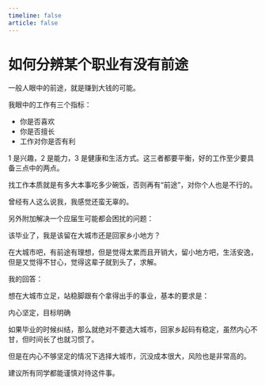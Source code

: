 ```yaml
---
timeline: false
article: false
---
```


# 如何分辨某个职业有没有前途

一般人眼中的前途，就是赚到大钱的可能。

我眼中的工作有三个指标：

- 你是否喜欢
- 你是否擅长
- 工作对你是否有利

1 是兴趣，2 是能力，3 是健康和生活方式。这三者都要平衡，好的工作至少要具备三点中的两点。

找工作本质就是有多大本事吃多少碗饭，否则再有“前途”，对你个人也是不行的。

曾经有人这么说我，我感觉还蛮无辜的。

另外附加解决一个应届生可能都会困扰的问题：

该毕业了，我是该留在大城市还是回家乡小地方？

在大城市吧，有前途有理想，但是觉得太累而且开销大，留小地方吧，生活安逸，但是又觉得不甘心，觉得这辈子就到头了，求解。

我的回答：

想在大城市立足，站稳脚跟有个拿得出手的事业，基本的要求是：

内心坚定，目标明确

如果毕业的时候纠结，那么就绝对不要选大城市，回家乡起码有稳定，虽然内心不甘，但时间长了也就习惯了。

但是在内心不够坚定的情况下选择大城市，沉没成本很大，风险也是非常高的。

建议所有同学都能谨慎对待这件事。